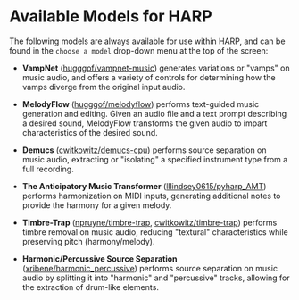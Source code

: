 # Available Models for HARP

The following models are always available for use within HARP, and can be found in the `choose a model` drop-down menu at the top of the screen:

- **VampNet** \([hugggof/vampnet-music](https://huggingface.co/spaces/hugggof/vampnet-music)\) generates variations or "vamps" on music audio, and offers a variety of controls for determining how the vamps diverge from the original input audio.

- **MelodyFlow** \([hugggof/melodyflow](https://huggingface.co/spaces/hugggof/melodyflow)\) performs text-guided music generation and editing. Given an audio file and a text prompt describing a desired sound, MelodyFlow transforms the given audio to impart characteristics of the desired sound.
- **Demucs** \([cwitkowitz/demucs-cpu](https://huggingface.co/spaces/cwitkowitz/demucs-cpu)\) performs source separation on music audio, extracting or "isolating" a specified instrument type from a full recording.
- **The Anticipatory Music Transformer** \([lllindsey0615/pyharp_AMT](https://huggingface.co/spaces/lllindsey0615/pyharp_AMT)\) performs harmonization on MIDI inputs, generating additional notes to provide the harmony for a given melody.
- **Timbre-Trap** \([npruyne/timbre-trap](https://huggingface.co/spaces/npruyne/timbre-trap), [cwitkowitz/timbre-trap](https://huggingface.co/spaces/cwitkowitz/timbre-trap)\) performs timbre removal on music audio, reducing "textural" characteristics while preserving pitch (harmony/melody).
- **Harmonic/Percussive Source Separation** \([xribene/harmonic_percussive](https://huggingface.co/spaces/xribene/harmonic_percussive_v5)\) performs source separation on music audio by splitting it into "harmonic" and "percussive" tracks, allowing for the extraction of drum-like elements.
